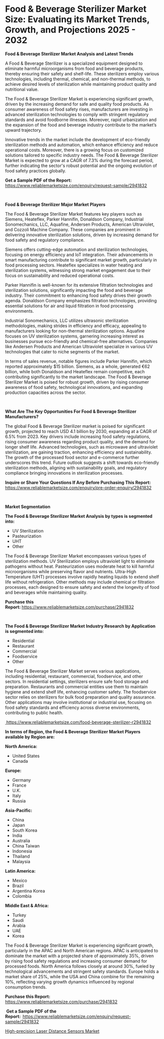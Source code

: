<p><h1>Food & Beverage Sterilizer Market Size: Evaluating its Market Trends, Growth, and Projections 2025 - 2032</h1></p><p><strong>Food & Beverage Sterilizer Market Analysis and Latest Trends</strong></p>
<p><p>A Food & Beverage Sterilizer is a specialized equipment designed to eliminate harmful microorganisms from food and beverage products, thereby ensuring their safety and shelf-life. These sterilizers employ various technologies, including thermal, chemical, and non-thermal methods, to achieve desired levels of sterilization while maintaining product quality and nutritional value.</p><p>The Food & Beverage Sterilizer Market is experiencing significant growth, driven by the increasing demand for safe and quality food products. As consumer awareness of food safety rises, manufacturers are investing in advanced sterilization technologies to comply with stringent regulatory standards and avoid foodborne illnesses. Moreover, rapid urbanization and the expansion of the food and beverage industry contribute to the market’s upward trajectory.</p><p>Innovative trends in the market include the development of eco-friendly sterilization methods and automation, which enhance efficiency and reduce operational costs. Moreover, there is a growing focus on customized solutions tailored to specific industry needs. The Food & Beverage Sterilizer Market is expected to grow at a CAGR of 7.3% during the forecast period, further indicating the sector's robust potential and the ongoing evolution of food safety practices globally.</p></p>
<p><strong>Get a Sample PDF of the Report:&nbsp;</strong> <a href="https://www.reliablemarketsize.com/enquiry/request-sample/2941832?utm_campaign=2472&utm_medium=2&utm_source=Github&utm_content=ia&utm_term=15032025&utm_id=food-beverage-sterilizer">https://www.reliablemarketsize.com/enquiry/request-sample/2941832</a></p>
<p>&nbsp;</p>
<p><strong>Food & Beverage Sterilizer Major Market Players</strong></p>
<p><p>The Food & Beverage Sterilizer Market features key players such as Siemens, Heateflex, Parker Hannifin, Donaldson Company, Industrial Sonomechanics, LLC, Aquafine, Andersen Products, American Ultraviolet, and Cozzoli Machine Company. These companies are prominent in delivering innovative sterilization solutions, driven by increasing demand for food safety and regulatory compliance.</p><p>Siemens offers cutting-edge automation and sterilization technologies, focusing on energy efficiency and IoT integration. Their advancements in smart manufacturing contribute to significant market growth, particularly in food processing sectors. Heateflex specializes in water heating and sterilization systems, witnessing strong market engagement due to their focus on sustainability and reduced operational costs.</p><p>Parker Hannifin is well-known for its extensive filtration technologies and sterilization solutions, significantly impacting the food and beverage industry. Their commitment to enhancing food safety drives their growth agenda. Donaldson Company emphasizes filtration technologies, providing essential solutions for air and liquid filtration in food processing environments.</p><p>Industrial Sonomechanics, LLC utilizes ultrasonic sterilization methodologies, making strides in efficiency and efficacy, appealing to manufacturers looking for non-thermal sterilization options. Aquafine focuses on UV sterilization systems, garnering increasing interest as businesses pursue eco-friendly and chemical-free alternatives. Companies like Andersen Products and American Ultraviolet specialize in various UV technologies that cater to niche segments of the market.</p><p>In terms of sales revenue, notable figures include Parker Hannifin, which reported approximately $15 billion. Siemens, as a whole, generated €62 billion, while both Donaldson and Heateflex remain competitive, each contributing significantly to the market landscape. The Food & Beverage Sterilizer Market is poised for robust growth, driven by rising consumer awareness of food safety, technological innovations, and expanding production capacities across the sector.</p></p>
<p>&nbsp;</p>
<p><strong>What Are The Key Opportunities For Food & Beverage Sterilizer Manufacturers?</strong></p>
<p><p>The global Food & Beverage Sterilizer market is poised for significant growth, projected to reach USD 4.1 billion by 2030, expanding at a CAGR of 6.5% from 2023. Key drivers include increasing food safety regulations, rising consumer awareness regarding product quality, and the demand for longer shelf life. Advanced technologies, such as microwave and ultraviolet sterilization, are gaining traction, enhancing efficiency and sustainability. The growth of the processed food sector and e-commerce further underscores this trend. Future outlook suggests a shift towards eco-friendly sterilization methods, aligning with sustainability goals, and regulatory compliance bringing innovations in sterilization processes.</p></p>
<p><strong>Inquire or Share Your Questions If Any Before Purchasing This Report:</strong> <a href="https://www.reliablemarketsize.com/enquiry/pre-order-enquiry/2941832?utm_campaign=2472&utm_medium=2&utm_source=Github&utm_content=ia&utm_term=15032025&utm_id=food-beverage-sterilizer">https://www.reliablemarketsize.com/enquiry/pre-order-enquiry/2941832</a></p>
<p>&nbsp;</p>
<p><strong>Market Segmentation</strong></p>
<p><strong>The Food & Beverage Sterilizer Market Analysis by types is segmented into:</strong></p>
<p><ul><li>UV Sterilization</li><li>Pasteurization</li><li>UHT</li><li>Other</li></ul></p>
<p><p>The Food & Beverage Sterilizer Market encompasses various types of sterilization methods. UV Sterilization employs ultraviolet light to eliminate pathogens without heat. Pasteurization uses moderate heat to kill harmful microorganisms while preserving flavor and nutrients. Ultra-High Temperature (UHT) processes involve rapidly heating liquids to extend shelf life without refrigeration. Other methods may include chemical or filtration processes, each designed to ensure safety and extend the longevity of food and beverages while maintaining quality.</p></p>
<p><strong>Purchase this Report:&nbsp;</strong><a href="https://www.reliablemarketsize.com/purchase/2941832?utm_campaign=2472&utm_medium=2&utm_source=Github&utm_content=ia&utm_term=15032025&utm_id=food-beverage-sterilizer">https://www.reliablemarketsize.com/purchase/2941832</a></p>
<p>&nbsp;</p>
<p><strong>The Food & Beverage Sterilizer Market Industry Research by Application is segmented into:</strong></p>
<p><ul><li>Residential</li><li>Restaurant</li><li>Commercial</li><li>Foodservice</li><li>Other</li></ul></p>
<p><p>The Food & Beverage Sterilizer Market serves various applications, including residential, restaurant, commercial, foodservice, and other sectors. In residential settings, sterilizers ensure safe food storage and preparation. Restaurants and commercial entities use them to maintain hygiene and extend shelf life, enhancing customer safety. The foodservice sector relies on sterilizers for bulk food preparation and quality assurance. Other applications may involve institutional or industrial use, focusing on food safety standards and efficiency across diverse environments, contributing to public health.</p></p>
<p><a href="https://www.reliablemarketsize.com/food-beverage-sterilizer-r2941832?utm_campaign=2472&utm_medium=2&utm_source=Github&utm_content=ia&utm_term=15032025&utm_id=food-beverage-sterilizer">&nbsp;https://www.reliablemarketsize.com/food-beverage-sterilizer-r2941832</a></p>
<p><strong>In terms of Region, the Food & Beverage Sterilizer Market Players available by Region are:</strong></p>
<p>
    <p> <strong> North America: </strong>
        <ul>
            <li>United States</li>
            <li>Canada</li>
        </ul>
        </p> 
    <p> <strong> Europe: </strong>
        <ul>
            <li>Germany</li>
            <li>France</li>
            <li>U.K.</li>
            <li>Italy</li>
            <li>Russia</li>
        </ul>
        </p> 
    <p> <strong> Asia-Pacific: </strong>
        <ul>
            <li>China</li>
            <li>Japan</li>
            <li>South Korea</li>
            <li>India</li>
            <li>Australia</li>
            <li>China Taiwan</li>
            <li>Indonesia</li>
            <li>Thailand</li>
            <li>Malaysia</li>
        </ul>
        </p> 
    <p> <strong> Latin America: </strong>
        <ul>
            <li>Mexico</li>
            <li>Brazil</li>
            <li>Argentina Korea</li>
            <li>Colombia</li>
        </ul>
        </p> 
    <p> <strong> Middle East & Africa: </strong>
        <ul>
            <li>Turkey</li>
            <li>Saudi</li>
            <li>Arabia</li>
            <li>UAE</li>
            <li>Korea</li>
        </ul>
    </p>
    </p>
<p><p>The Food & Beverage Sterilizer Market is experiencing significant growth, particularly in the APAC and North American regions. APAC is anticipated to dominate the market with a projected share of approximately 35%, driven by rising food safety regulations and increasing consumer demand for processed foods. North America follows closely at around 30%, fueled by technological advancements and stringent safety standards. Europe holds a market share of 25%, while the USA and China combine for the remaining 10%, reflecting varying growth dynamics influenced by regional consumption trends.</p></p>
<p><strong>Purchase this Report: </strong><a href="https://www.reliablemarketsize.com/purchase/2941832?utm_campaign=2472&utm_medium=2&utm_source=Github&utm_content=ia&utm_term=15032025&utm_id=food-beverage-sterilizer">https://www.reliablemarketsize.com/purchase/2941832</a></p>
<p>&nbsp;<strong>Get a Sample PDF of the Report:&nbsp;&nbsp;</strong><a href="https://www.reliablemarketsize.com/enquiry/request-sample/2941832?utm_campaign=2472&utm_medium=2&utm_source=Github&utm_content=ia&utm_term=15032025&utm_id=food-beverage-sterilizer">https://www.reliablemarketsize.com/enquiry/request-sample/2941832</a></p>
<p><strong></strong></p>
<p><p><a href="https://github.com/shirleenfraker87/Market-Research-Report-List-1/blob/main/high-precision-laser-distance-sensors-market.md?utm_campaign=2472&utm_medium=2&utm_source=Github&utm_content=ia&utm_term=15032025&utm_id=food-beverage-sterilizer">High-precision Laser Distance Sensors Market</a></p></p>